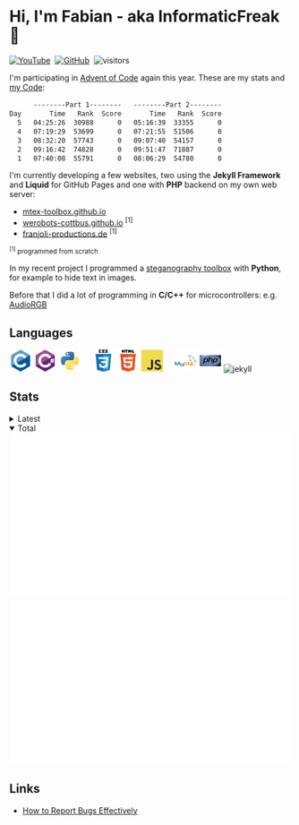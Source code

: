 
# Hi, I'm Fabian - aka InformaticFreak 👋

[![YouTube](https://img.shields.io/youtube/channel/subscribers/UCTfnJk7jqiZxl8EkT5Fb8KA?style=social)](https://www.youtube.com/channel/UCTfnJk7jqiZxl8EkT5Fb8KA?sub_confirmation=1)&nbsp;
[![GitHub](https://img.shields.io/github/followers/fabianbartl?style=social)](https://github.com/FabianBartl)&nbsp;
![visitors](https://visitor-badge.laobi.icu/badge?page_id=fabianbartl/fabianbartl)&nbsp;
<!-- ![visitors](https://visitor-badge.laobi.icu/badge?page_id=fabianbartl/fabianbartl&query_only)&nbsp; -->

I'm participating in [Advent of Code](https://adventofcode.com/2022) again this year. These are my stats and [my Code](https://github.com/FabianBartl/AdventOfCode/tree/2022/2020):

```
      --------Part 1--------   --------Part 2--------
Day       Time   Rank  Score       Time   Rank  Score
  5   04:25:26  30988      0   05:16:39  33355      0
  4   07:19:29  53699      0   07:21:55  51506      0
  3   08:32:20  57743      0   09:07:40  54157      0
  2   09:16:42  74828      0   09:51:47  71887      0
  1   07:40:08  55791      0   08:06:29  54780      0
```

I'm currently developing a few websites, two using the **Jekyll Framework** and **Liquid** for GitHub Pages and one with **PHP** backend on my own web server:

  * [mtex-toolbox.github.io](https://mtex-toolbox.github.io/)
  * [werobots-cottbus.github.io](https://werobots-cottbus.github.io/) <sup>[1]</sup>
  * [franjoli-productions.de](http://franjoli-productions.de/) <sup>[1]</sup>

<small><sup>[1]</sup> programmed from scratch</small>

In my recent project I programmed a [steganography toolbox](https://github.com/InformaticFreak/steganography-toolbox) with **Python**, for example to hide text in images.

Before that I did a lot of programming in **C/C++** for microcontrollers: e.g. [AudioRGB](https://github.com/FabianBartl/AudioRGB)

## Languages

<img src="https://raw.githubusercontent.com/devicons/devicon/master/icons/c/c-original.svg" title="C/C++" alt="c/cplusplus" width="40" height="40"/>&nbsp;<img src="https://raw.githubusercontent.com/devicons/devicon/master/icons/csharp/csharp-original.svg" title="C#" alt="csharp" width="40" height="40"/>&nbsp;<img src="https://raw.githubusercontent.com/devicons/devicon/master/icons/python/python-original.svg" title="Python" alt="python" width="40" height="40"/>&nbsp;&nbsp;&nbsp;&nbsp;&nbsp;<img src="https://raw.githubusercontent.com/devicons/devicon/master/icons/css3/css3-original-wordmark.svg" title="CSS3" alt="css3" width="40" height="40"/>&nbsp;<img src="https://raw.githubusercontent.com/devicons/devicon/master/icons/html5/html5-original-wordmark.svg" title="HTML5" alt="html5" width="40" height="40"/>&nbsp;<img src="https://raw.githubusercontent.com/devicons/devicon/master/icons/javascript/javascript-original.svg" title="JavaScript" alt="javascript" width="40" height="40"/>&nbsp;&nbsp;&nbsp;&nbsp;&nbsp;<img src="https://raw.githubusercontent.com/devicons/devicon/master/icons/mysql/mysql-original-wordmark.svg" title="MySQL" alt="mysql" width="40" height="40"/>&nbsp;<img src="https://raw.githubusercontent.com/devicons/devicon/master/icons/php/php-original.svg" title="php" alt="php" width="40" height="40"/>&nbsp;<img src="https://www.vectorlogo.zone/logos/jekyllrb/jekyllrb-icon.svg" title="Jekyll" alt="jekyll" width="40" height="40"/>

## Stats

<details>
	<summary>Latest</summary>
	<a href="https://githubtrends.io" target="_blank">
		&nbsp;<img src="https://api.githubtrends.io/user/svg/FabianBartl/repos?time_range=three_months&include_private=True&theme=classic">
		&nbsp;<img src="https://api.githubtrends.io/user/svg/FabianBartl/langs?time_range=three_months&include_private=True&compact=True&theme=classic">
	</a>
</details>

<details open>
	<summary>Total</summary>
	<a href="https://github.com/jstrieb/github-stats" target="_blank">
		<img src="generated/overview.svg#gh-light-mode-only">
		<img src="generated/languages.svg#gh-light-mode-only">
	</a>
</details>

## Links

- [How to Report Bugs Effectively](https://www.chiark.greenend.org.uk/~sgtatham/bugs.html)
